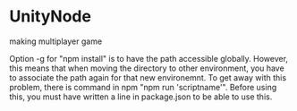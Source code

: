 # UnityNode
making multiplayer game 


Option -g for "npm install" is to have the path accessible globally.
However, this means that when moving the directory to other environment,
you have to associate the path again for that new environemnt.
To get away with this problem, there is command in npm "npm run 'scriptname'".
Before using this, you must have written a line in package.json to be able to use this.


